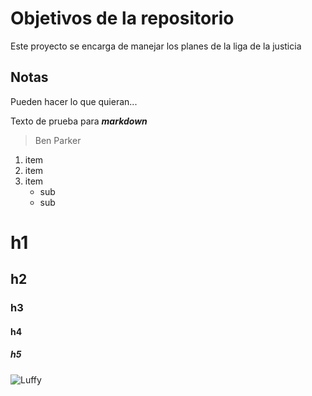 # Objetivos de la repositorio

Este proyecto se encarga de manejar los planes de la liga de la justicia


## Notas
Pueden hacer lo que quieran...



Texto de prueba para **_markdown_**
> Ben Parker

1. item
2. item
3. item
    * sub
    * sub
  
  
# h1
## h2
### h3
#### h4
##### h5  


![Luffy](https://www.alfabetajuega.com/wp-content/uploads/2018/10/alfabetajuega_luffy-780x405.jpg)
